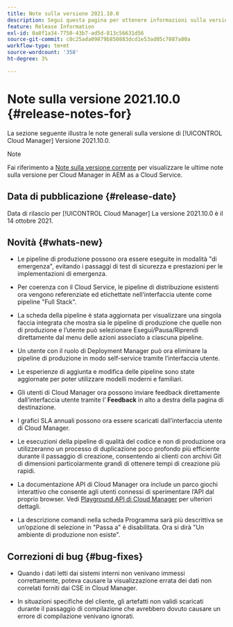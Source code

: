 ```yaml
---
title: Note sulla versione 2021.10.0
description: Segui questa pagina per ottenere informazioni sulla versione 2021.10.0 di Cloud Manager
feature: Release Information
exl-id: 0a8f1a34-7750-43b7-ad5d-813c56631d56
source-git-commit: c0c25ada09879b850883dcd1e53ad05c7087a80a
workflow-type: tm+mt
source-wordcount: '358'
ht-degree: 3%

---
```


# Note sulla versione 2021.10.0 {#release-notes-for}

La sezione seguente illustra le note generali sulla versione di [!UICONTROL Cloud Manager] Versione 2021.10.0.

>[!NOTE]
>Fai riferimento a [Note sulla versione corrente](https://experienceleague.adobe.com/docs/experience-manager-cloud-service/onboarding/getting-access/release-notes-cloud-manager/release-notes-cm-current.html?lang=en#getting-access) per visualizzare le ultime note sulla versione per Cloud Manager in AEM as a Cloud Service.

## Data di pubblicazione {#release-date}

Data di rilascio per [!UICONTROL Cloud Manager] La versione 2021.10.0 è il 14 ottobre 2021.

## Novità {#whats-new}

* Le pipeline di produzione possono ora essere eseguite in modalità &quot;di emergenza&quot;, evitando i passaggi di test di sicurezza e prestazioni per le implementazioni di emergenza.

* Per coerenza con il Cloud Service, le pipeline di distribuzione esistenti ora vengono referenziate ed etichettate nell’interfaccia utente come pipeline &quot;Full Stack&quot;.

* La scheda della pipeline è stata aggiornata per visualizzare una singola faccia integrata che mostra sia le pipeline di produzione che quelle non di produzione e l’utente può selezionare Esegui/Pausa/Riprendi direttamente dal menu delle azioni associato a ciascuna pipeline.

* Un utente con il ruolo di Deployment Manager può ora eliminare la pipeline di produzione in modo self-service tramite l’interfaccia utente.

* Le esperienze di aggiunta e modifica delle pipeline sono state aggiornate per poter utilizzare modelli moderni e familiari.

* Gli utenti di Cloud Manager ora possono inviare feedback direttamente dall’interfaccia utente tramite l’ **Feedback** in alto a destra della pagina di destinazione.

* I grafici SLA annuali possono ora essere scaricati dall’interfaccia utente di Cloud Manager.

* Le esecuzioni della pipeline di qualità del codice e non di produzione ora utilizzeranno un processo di duplicazione poco profondo più efficiente durante il passaggio di creazione, consentendo ai clienti con archivi Git di dimensioni particolarmente grandi di ottenere tempi di creazione più rapidi.

* La documentazione API di Cloud Manager ora include un parco giochi interattivo che consente agli utenti connessi di sperimentare l’API dal proprio browser. Vedi [Playground API di Cloud Manager](https://www.adobe.io/experience-cloud/cloud-manager/reference/playground/) per ulteriori dettagli.

* La descrizione comandi nella scheda Programma sarà più descrittiva se un’opzione di selezione in &quot;Passa a&quot; è disabilitata. Ora si dirà &quot;Un ambiente di produzione non esiste&quot;.


## Correzioni di bug {#bug-fixes}

* Quando i dati letti dai sistemi interni non venivano immessi correttamente, poteva causare la visualizzazione errata dei dati non correlati forniti dai CSE in Cloud Manager.

* In situazioni specifiche del cliente, gli artefatti non validi scaricati durante il passaggio di compilazione che avrebbero dovuto causare un errore di compilazione venivano ignorati.
